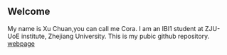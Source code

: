 ## Welcome 

My name is Xu Chuan,you can call me Cora. 
I am an IBI1 student at ZJU-UoE institute, Zhejiang University.
This is my pubic github repository.
[webpage](https://c.zju.edu.cn/) 
